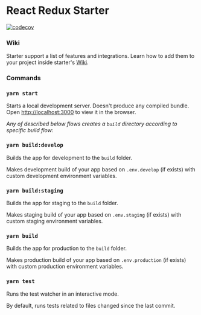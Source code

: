 # **React Redux Starter** #
[![codecov](https://codecov.io/bb/n3wnormal-dev/react-redux-starter/branch/master/graph/badge.svg?token=JWlZF6uKvM)](https://codecov.io/bb/n3wnormal-dev/react-redux-starter)

### **Wiki** ###

Starter support a list of features and integrations. Learn how to add them to your project inside starter's [Wiki](https://bitbucket.org/n3wnormal-dev/react-redux-starter/wiki/Home).

### **Commands** ###

### `yarn start`

Starts a local development server. Doesn't produce any compiled bundle. Open [http://localhost:3000](http://localhost:3000) to view it in the browser.

*Any of described below flows creates a `build` directory according to specific build flow:*

### `yarn build:develop`

Builds the app for development to the `build` folder.

Makes development build of your app based on `.env.develop` (if exists) with custom development environment variables.

### `yarn build:staging`

Builds the app for staging to the `build` folder.

Makes staging build of your app based on `.env.staging` (if exists) with custom staging environment variables.

### `yarn build`

Builds the app for production to the `build` folder.

Makes production build of your app based on `.env.production` (if exists) with custom production environment variables.

### `yarn test`

Runs the test watcher in an interactive mode.

By default, runs tests related to files changed since the last commit.
